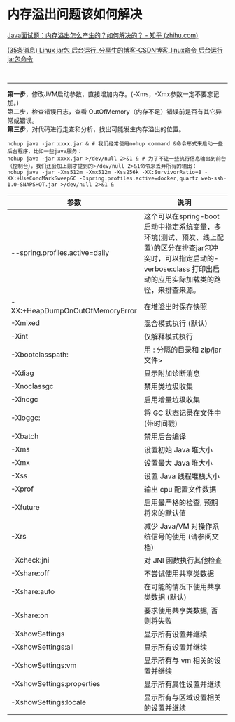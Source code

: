 # 内存溢出问题该如何解决

[Java面试题：内存溢出怎么产生的？如何解决的？ - 知乎 (zhihu.com)](https://zhuanlan.zhihu.com/p/413237280)

[(35条消息) Linux jar包 后台运行_分享牛的博客-CSDN博客_linux命令 后台运行jar包命令](https://blog.csdn.net/qq_30739519/article/details/51115075)

‍

---

**第一步**，修改JVM启动参数，直接增加内存。(-Xms，-Xmx参数一定不要忘记加。)  
第二步，检查错误日志，查看 OutOfMemory（内存不足）错误前是否有其它异常或错误。  
**第三步**，对代码进行走查和分析，找出可能发生内存溢出的位置。

```shell
nohup java -jar xxxx.jar & # 我们经常使用nohup command &命令形式来启动一些后台程序，比如一些java服务：
nohup java -jar xxxx.jar >/dev/null 2>&1 & # 为了不让一些执行信息输出到前台（控制台），我们还会加上刚才提到的>/dev/null 2>&1命令来丢弃所有的输出：
nohup java -jar -Xms512m -Xmx512m -Xss256k -XX:SurvivorRatio=8 -XX:+UseConcMarkSweepGC -Dspring.profiles.active=docker,quartz web-ssh-1.0-SNAPSHOT.jar >/dev/null 2>&1 &
```

|参数|说明|
| ---------------------------------| ---------------------------------------------------------------------------------------------------------------------------------------------------------------------------|
|--spring.profiles.active=daily|这个可以在spring-boot启动中指定系统变量，多环境(测试、预发、线上配置)的区分在排查jar包冲突时，可以指定启动的-verbose:class 打印出启动的应用实际加载类的路径，来排查来源。|
|-XX:+HeapDumpOnOutOfMemoryError|在堆溢出时保存快照|
|-Xmixed|混合模式执行 (默认)|
|-Xint|仅解释模式执行|
|-Xbootclasspath:|用 : 分隔的目录和 zip/jar 文件>|
|-Xdiag|显示附加诊断消息|
|-Xnoclassgc|禁用类垃圾收集|
|-Xincgc|启用增量垃圾收集|
|-Xloggc:|将 GC 状态记录在文件中 (带时间戳)|
|-Xbatch|禁用后台编译|
|-Xms|设置初始 Java 堆大小|
|-Xmx|设置最大 Java 堆大小|
|-Xss|设置 Java 线程堆栈大小|
|-Xprof|输出 cpu 配置文件数据|
|-Xfuture|启用最严格的检查, 预期将来的默认值|
|-Xrs|减少 Java/VM 对操作系统信号的使用 (请参阅文档)|
|-Xcheck:jni|对 JNI 函数执行其他检查|
|-Xshare:off|不尝试使用共享类数据|
|-Xshare:auto|在可能的情况下使用共享类数据 (默认)|
|-Xshare:on|要求使用共享类数据, 否则将失败|
|-XshowSettings|显示所有设置并继续|
|-XshowSettings:all|显示所有设置并继续|
|-XshowSettings:vm|显示所有与 vm 相关的设置并继续|
|-XshowSettings:properties|显示所有属性设置并继续|
|-XshowSettings:locale|显示所有与区域设置相关的设置并继续|

‍

